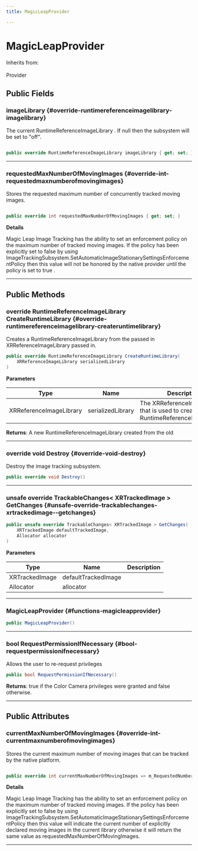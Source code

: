 ```yaml
---
title: MagicLeapProvider

---
```


# MagicLeapProvider







Inherits from: <br></br>Provider




## Public Fields

### imageLibrary {#override-runtimereferenceimagelibrary-imagelibrary}

The current  RuntimeReferenceImageLibrary . If  null  then the subsystem will be set to "off". 

```csharp

public override RuntimeReferenceImageLibrary imageLibrary { get; set; }

```






-----------

### requestedMaxNumberOfMovingImages {#override-int-requestedmaxnumberofmovingimages}

Stores the requested maximum number of concurrently tracked moving images. 

```csharp

public override int requestedMaxNumberOfMovingImages { get; set; }

```


**Details**

Magic Leap Image Tracking has the ability to set an enforcement policy on the maximum number of tracked moving images. If the policy has been explicitly set to  false  by using ImageTrackingSubsystem.SetAutomaticImageStationarySettingsEnforcementPolicy then this value will not be honored by the native provider until the policy is set to  true . 





-----------

## Public Methods

### override RuntimeReferenceImageLibrary CreateRuntimeLibrary {#override-runtimereferenceimagelibrary-createruntimelibrary}

Creates a  RuntimeReferenceImageLibrary  from the passed in  XRReferenceImageLibrary  passed in. 

```csharp
public override RuntimeReferenceImageLibrary CreateRuntimeLibrary(
    XRReferenceImageLibrary serializedLibrary
)
```


**Parameters**

| Type | Name  | Description  | 
|--|--|--|
| XRReferenceImageLibrary |serializedLibrary|The  XRReferenceImageLibrary  that is used to create the  RuntimeReferenceImageLibrary |






**Returns**: A new  RuntimeReferenceImageLibrary  created from the old 



-----------

### override void Destroy {#override-void-destroy}

Destroy the image tracking subsystem. 

```csharp
public override void Destroy()
```






-----------

### unsafe override TrackableChanges&lt; XRTrackedImage &gt; GetChanges {#unsafe-override-trackablechanges-xrtrackedimage--getchanges}

```csharp
public unsafe override TrackableChanges< XRTrackedImage > GetChanges(
    XRTrackedImage defaultTrackedImage,
    Allocator allocator
)
```


**Parameters**

| Type | Name  | Description  | 
|--|--|--|
| XRTrackedImage |defaultTrackedImage||
| Allocator |allocator||






-----------

###  MagicLeapProvider {#functions-magicleapprovider}

```csharp
public MagicLeapProvider()
```






-----------

### bool RequestPermissionIfNecessary {#bool-requestpermissionifnecessary}

Allows the user to re-request privileges 

```csharp
public bool RequestPermissionIfNecessary()
```






**Returns**:  true  if the Color Camera privileges were granted and  false  otherwise. 



-----------

## Public Attributes

### currentMaxNumberOfMovingImages {#override-int-currentmaxnumberofmovingimages}

Stores the current maximum number of moving images that can be tracked by the native platform. 

```csharp

public override int currentMaxNumberOfMovingImages => m_RequestedNumberOfMovingImages;

```


**Details**

Magic Leap Image Tracking has the ability to set an enforcement policy on the maximum number of tracked moving images. If the policy has been explicitly set to  false  by using ImageTrackingSubsystem.SetAutomaticImageStationarySettingsEnforcementPolicy then this value will indicate the current number of explicitly declared moving images in the current library otherwise it will return the same value as requestedMaxNumberOfMovingImages. 





-----------

